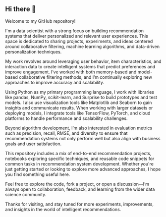 ## Hi there 👋

Welcome to my GitHub repository!

I'm a data scientist with a strong focus on building recommendation systems that deliver personalized and relevant user experiences. This space is dedicated to sharing projects, experiments, and ideas centered around collaborative filtering, machine learning algorithms, and data-driven personalization techniques.

My work revolves around leveraging user behavior, item characteristics, and interaction data to create intelligent systems that predict preferences and improve engagement. I’ve worked with both memory-based and model-based collaborative filtering methods, and I’m continually exploring new approaches to improve accuracy and scalability.

Using Python as my primary programming language, I work with libraries like pandas, NumPy, scikit-learn, and Surprise to build prototypes and test models. I also use visualization tools like Matplotlib and Seaborn to gain insights and communicate results. When working with larger datasets or deploying models, I integrate tools like TensorFlow, PyTorch, and cloud platforms to handle performance and scalability challenges.

Beyond algorithm development, I’m also interested in evaluation metrics such as precision, recall, RMSE, and diversity to ensure that recommendation systems not only perform well but also align with business goals and user satisfaction.

This repository includes a mix of end-to-end recommendation projects, notebooks exploring specific techniques, and reusable code snippets for common tasks in recommendation system development. Whether you're just getting started or looking to explore more advanced approaches, I hope you find something useful here.

Feel free to explore the code, fork a project, or open a discussion—I’m always open to collaboration, feedback, and learning from the wider data science community.

Thanks for visiting, and stay tuned for more experiments, improvements, and insights in the world of intelligent recommendations.
